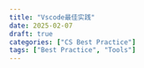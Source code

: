 ```yaml
---
title: "Vscode最佳实践"
date: 2025-02-07
draft: true
categories: ["CS Best Practice"]
tags: ["Best Practice", "Tools"]
---
```

